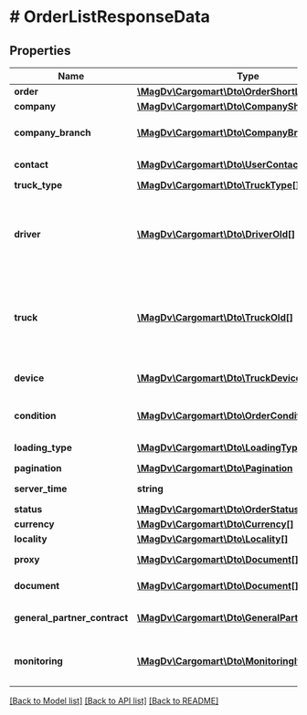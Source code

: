 # # OrderListResponseData

## Properties

Name | Type | Description | Notes
------------ | ------------- | ------------- | -------------
**order** | [**\MagDv\Cargomart\Dto\OrderShortListItem[]**](OrderShortListItem.md) | Order data list |
**company** | [**\MagDv\Cargomart\Dto\CompanyShort[]**](CompanyShort.md) |  | [optional]
**company_branch** | [**\MagDv\Cargomart\Dto\CompanyBranch[]**](CompanyBranch.md) | Список дочерних компаний | [optional]
**contact** | [**\MagDv\Cargomart\Dto\UserContactShort[]**](UserContactShort.md) | Список контактов | [optional]
**truck_type** | [**\MagDv\Cargomart\Dto\TruckType[]**](TruckType.md) |  | [optional]
**driver** | [**\MagDv\Cargomart\Dto\DriverOld[]**](DriverOld.md) | @deprecated в пользу order[].driver (Список водителей, назначенных на заказы) | [optional]
**truck** | [**\MagDv\Cargomart\Dto\TruckOld[]**](TruckOld.md) | @deprecated в пользу order[].truck (Транспортные средства, назначеные на заказы) | [optional]
**device** | [**\MagDv\Cargomart\Dto\TruckDevice[]**](TruckDevice.md) | Список доп оборудования заказа | [optional]
**condition** | [**\MagDv\Cargomart\Dto\OrderCondition[]**](OrderCondition.md) | Список условий заказа | [optional]
**loading_type** | [**\MagDv\Cargomart\Dto\LoadingType[]**](LoadingType.md) | Список типов погрузки | [optional]
**pagination** | [**\MagDv\Cargomart\Dto\Pagination**](Pagination.md) | Пагинатор |
**server_time** | **string** | Время сервера | [optional]
**status** | [**\MagDv\Cargomart\Dto\OrderStatus[]**](OrderStatus.md) |  | [optional]
**currency** | [**\MagDv\Cargomart\Dto\Currency[]**](Currency.md) |  | [optional]
**locality** | [**\MagDv\Cargomart\Dto\Locality[]**](Locality.md) |  | [optional]
**proxy** | [**\MagDv\Cargomart\Dto\Document[]**](Document.md) | Доверенности заказов | [optional]
**document** | [**\MagDv\Cargomart\Dto\Document[]**](Document.md) | Документы заказа | [optional]
**general_partner_contract** | [**\MagDv\Cargomart\Dto\GeneralPartnerContract[]**](GeneralPartnerContract.md) | Список условий договора с ГП | [optional]
**monitoring** | [**\MagDv\Cargomart\Dto\MonitoringItem[]**](MonitoringItem.md) | Список ссылок на GPS/Глонасс мониторинг | [optional]

[[Back to Model list]](../../README.md#models) [[Back to API list]](../../README.md#endpoints) [[Back to README]](../../README.md)
